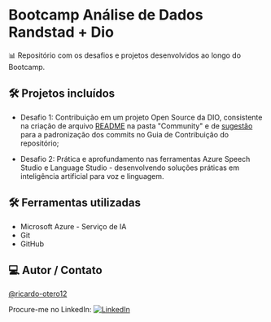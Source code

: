 
# Bootcamp Análise de Dados Randstad + Dio

📊 Repositório com os desafios e projetos desenvolvidos ao longo do Bootcamp.

## 🛠 Projetos incluídos 
- Desafio 1: Contribuição em um projeto Open Source da DIO, consistente na criação de arquivo [README](https://github.com/digitalinnovationone/dio-lab-open-source/blob/main/community/ricardo-otero12.md) na pasta "Community" e de [sugestão](https://github.com/digitalinnovationone/dio-lab-open-source/issues/69416) para a padronização dos commits no Guia de Contribuição do repositório;

- Desafio 2: Prática e aprofundamento nas ferramentas Azure Speech Studio e Language Studio - desenvolvendo soluções práticas em inteligência artificial para voz e linguagem.


## 🛠 Ferramentas utilizadas
- Microsoft Azure - Serviço de IA
- Git
- GitHub

## 💻 Autor / Contato
[@ricardo-otero12](https://github.com/ricardo-otero12)

Procure-me no LinkedIn: [![LinkedIn](https://img.shields.io/badge/LinkedIn-0077B5?style=for-the-badge&logo=linkedin&logoColor=white)](https://www.linkedin.com/in/ricardogarcia56/)
